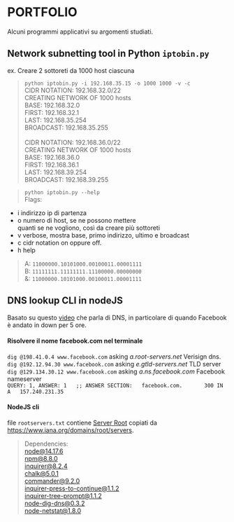 # PORTFOLIO
Alcuni programmi applicativi su argomenti studiati.

## Network subnetting tool in Python `iptobin.py`
ex. Creare 2 sottoreti da 1000 host ciascuna 
> `python iptobin.py -i 192.168.35.15 -o 1000 1000 -v -c`  
CIDR NOTATION: 192.168.32.0/22  
CREATING NETWORK OF 1000 hosts  
            BASE: 192.168.32.0   
            FIRST: 192.168.32.1   
            LAST: 192.168.35.254  
            BROADCAST: 192.168.35.255 <br /><br />
CIDR NOTATION: 192.168.36.0/22  
CREATING NETWORK OF 1000 hosts  
            BASE: 192.168.36.0  
            FIRST: 192.168.36.1  
            LAST: 192.168.39.254  
            BROADCAST: 192.168.39.255   



> `python iptobin.py --help`  
Flags:
- i  indirizzo ip di partenza
- o  numero di host, se ne possono mettere  
     quanti se ne vogliono, così da creare più sottoreti   
- v  verbose, mostra base, primo indirizzo, ultimo e broadcast  
- c  cidr notation on oppure off.  
- h  help  

> A: `11000000.10101000.00100011.00001111`   
B: `11111111.11111111.11100000.00000000`  
&: `11000000.10101000.00100011.00001111` 


## DNS lookup CLI in nodeJS

Basato su questo [video](https://www.youtube.com/watch?v=-wMU8vmfaYo) che parla di DNS, in particolare di quando Facebook è andato in down per 5 ore.

#### Risolvere il nome facebook.com nel terminale
`dig @198.41.0.4 www.facebook.com` asking _a.root-servers.net_ Verisign dns.  
`dig @192.12.94.30 www.facebook.com` asking _e.gtld-servers.net_ TLD server  
`dig @129.134.30.12 www.facebook.com` asking _a.ns.facebook.com_ Facebook nameserver  
`QUERY: 1, ANSWER: 1  
;; ANSWER SECTION:  
facebook.com.		300	IN	A	157.240.231.35` 

#### NodeJS cli

file `rootservers.txt` contiene [Server Root](https://www.iana.org/domains/root/servers) copiati da https://www.iana.org/domains/root/servers.

> Dependencies:  
node@14.17.6  
npm@8.8.0  
inquirer@8.2.4     
chalk@5.0.1  
commander@9.2.0  
inquirer-press-to-continue@1.1.2  
inquirer-tree-prompt@1.1.2  
node-dig-dns@0.3.2  
node-netstat@1.8.0  

<!-- ![](GIF demo) -->
